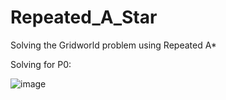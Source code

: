 # Repeated_A_Star
Solving the Gridworld problem using Repeated A*

Solving for P0:

![image](https://user-images.githubusercontent.com/48611375/134438935-28661402-f81e-4a08-89d0-10b0254ffbc3.png)
